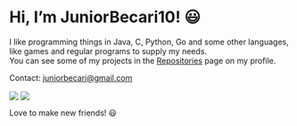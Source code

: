 # Hi, I’m JuniorBecari10! 😃

I like programming things in Java, C, Python, Go and some other languages, like games and regular programs to supply my needs. <br>
You can see some of my projects in the [Repositories](https://github.com/JuniorBecari10?tab=repositories) page on my profile. <br>

Contact: juniorbecari@gmail.com

<img align="center" src="https://github-readme-stats.vercel.app/api/?username=JuniorBecari10&show_icons=true&count_private=true&theme=tokyonight">
<img align="center" src="https://github-readme-stats.vercel.app/api/top-langs/?username=JuniorBecari10&langs_count=5&theme=tokyonight&layout=compact">

Love to make new friends! 😃
